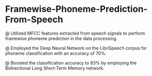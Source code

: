 # Framewise-Phoneme-Prediction-From-Speech

@ Utilized MFCC features extracted from speech signals to perform framewise phoneme prediction in the data processing.

@ Employed the Deep Neural Network on the LibriSpeech corpus for phoneme classification with an accuracy of 70%.

@ Boosted the classification accuracy to 83% by employing the Bidirectional Long Short-Term Memory network.

